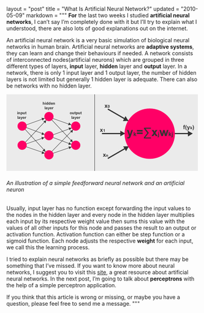 layout = "post"
title = "What Is Artificial Neural Network?"
updated = "2010-05-09"
markdown = """
**For** the last two weeks I studied **artificial neural networks**, I can’t say I’m completely done with it but I’ll try to explain what I understood, there are also lots of good explanations out on the internet.

An artificial neural network is a very basic simulation of biological neural networks in human brain. Artificial neural networks are **adaptive systems**, they can learn and change their behaviours if needed. A network consists of interconnected nodes(artificial neurons) which are grouped in three different types of layers, **input** layer, **hidden** layer and **output** layer. In a network, there is only 1 input layer and 1 output layer, the number of hidden layers is not limited but generally 1 hidden layer is adequate. There can also be networks with no hidden layer.

![Alt text](/assets/2010/neural_network_neuron.jpg)  
###### An illustration of a simple feedforward neural network and an artificial neuron

Usually, input layer has no function except forwarding the input values to the nodes in the hidden layer and every node in the hidden layer multiplies each input by its respective weight value then sums this value with the values of all other inputs for this node and passes the result to an output or activation function. Activation function can either be step function or a sigmoid function. Each node adjusts the respective **weight** for each input, we call this the learning process.

I tried to explain neural networks as briefly as possible but there may be something that I’ve missed. If you want to know more about neural networks, I suggest you to visit this [site](http://www.willamette.edu/~gorr/classes/cs449/intro.html), a great resource about artificial neural networks. In the next post, I’m going to talk about **perceptrons** with the help of a simple perceptron application.

If you think that this article is wrong or missing, or maybe you have a question, please feel free to send me a message.
"""
